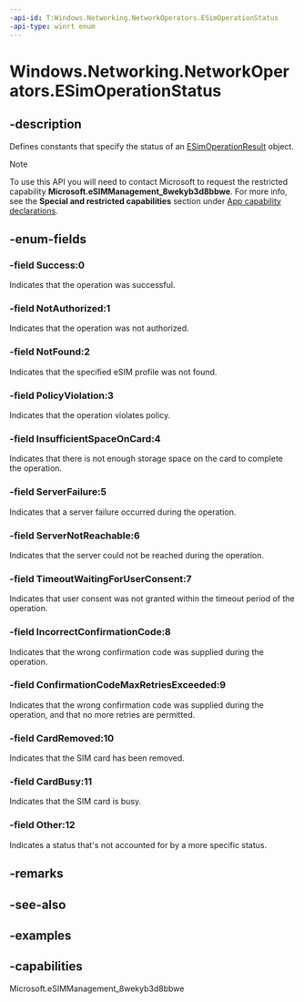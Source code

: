 ```yaml
---
-api-id: T:Windows.Networking.NetworkOperators.ESimOperationStatus
-api-type: winrt enum
---
```


<!-- Enumeration syntax.
public enum ESimOperationStatus : int 
-->

# Windows.Networking.NetworkOperators.ESimOperationStatus

## -description
Defines constants that specify the status of an [ESimOperationResult](esimoperationresult.md) object.

> [!NOTE]
> To use this API you will need to contact Microsoft to request the restricted capability **Microsoft.eSIMManagement_8wekyb3d8bbwe**. For more info, see the **Special and restricted capabilities** section under [App capability declarations](/windows/uwp/packaging/app-capability-declarations?branch=live).

## -enum-fields
### -field Success:0
Indicates that the operation was successful.

### -field NotAuthorized:1
Indicates that the operation was not authorized.

### -field NotFound:2
Indicates that the specified eSIM profile was not found.

### -field PolicyViolation:3
Indicates that the operation violates policy.

### -field InsufficientSpaceOnCard:4
Indicates that there is not enough storage space on the card to complete the operation.

### -field ServerFailure:5
Indicates that a server failure occurred during the operation.

### -field ServerNotReachable:6
Indicates that the server could not be reached during the operation.

### -field TimeoutWaitingForUserConsent:7
Indicates that user consent was not granted within the timeout period of the operation.

### -field IncorrectConfirmationCode:8
Indicates that the wrong confirmation code was supplied during the operation.

### -field ConfirmationCodeMaxRetriesExceeded:9
Indicates that the wrong confirmation code was supplied during the operation, and that no more retries are permitted.

### -field CardRemoved:10
Indicates that the SIM card has been removed.

### -field CardBusy:11
Indicates that the SIM card is busy.

### -field Other:12
Indicates a status that's not accounted for by a more specific status.

## -remarks

## -see-also

## -examples

## -capabilities
Microsoft.eSIMManagement_8wekyb3d8bbwe